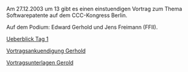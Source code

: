 Am 27.12.2003 um 13 gibt es einen einstuendigen Vortrag zum Thema
Softwarepatente auf dem CCC-Kongress Berlin.

Auf dem Podium: Edward Gerhold und Jens Freimann (FFII).

[Ueberblick Tag
1](http://www.ccc.de/congress/2003/fahrplan/day_1.de.html "wikilink")

[Vortragsankuendigung
Gerhold](http://www.ccc.de/congress/2003/fahrplan/event/599.de.html "wikilink")

[Vortragsunterlagen
Gerold](http://www.t-online.de/~edwin.hold/index.html "wikilink")
